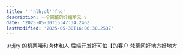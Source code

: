 ```yaml
---
title: '''hlh;dl''fhd'
description: 一个完整的介绍单元 v
date: '2025-05-30T15:47:34.246Z'
lastModified: '2025-05-30T16:06:30.253Z'
---
```

ur;ljry
的机票哦和肉体和人
后端开发好可怕【的客户
梵蒂冈好地方好地方
